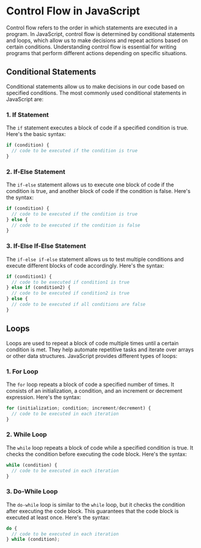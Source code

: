 
# Control Flow in JavaScript
Control flow refers to the order in which statements are executed in a program. In JavaScript, control flow is determined by conditional statements and loops, which allow us to make decisions and repeat actions based on certain conditions. Understanding control flow is essential for writing programs that perform different actions depending on specific situations.

## Conditional Statements

Conditional statements allow us to make decisions in our code based on specified conditions. The most commonly used conditional statements in JavaScript are:

### 1. If Statement

The `if` statement executes a block of code if a specified condition is true. Here's the basic syntax:

```javascript
if (condition) {
  // code to be executed if the condition is true
}
```

### 2. If-Else Statement

The `if-else` statement allows us to execute one block of code if the condition is true, and another block of code if the condition is false. Here's the syntax:

```javascript
if (condition) {
  // code to be executed if the condition is true
} else {
  // code to be executed if the condition is false
}
```

### 3. If-Else If-Else Statement

The `if-else if-else` statement allows us to test multiple conditions and execute different blocks of code accordingly. Here's the syntax:

```javascript
if (condition1) {
  // code to be executed if condition1 is true
} else if (condition2) {
  // code to be executed if condition2 is true
} else {
  // code to be executed if all conditions are false
}
```

## Loops

Loops are used to repeat a block of code multiple times until a certain condition is met. They help automate repetitive tasks and iterate over arrays or other data structures. JavaScript provides different types of loops:

### 1. For Loop

The `for` loop repeats a block of code a specified number of times. It consists of an initialization, a condition, and an increment or decrement expression. Here's the syntax:

```javascript
for (initialization; condition; increment/decrement) {
  // code to be executed in each iteration
}
```

### 2. While Loop

The `while` loop repeats a block of code while a specified condition is true. It checks the condition before executing the code block. Here's the syntax:

```javascript
while (condition) {
  // code to be executed in each iteration
}
```

### 3. Do-While Loop

The `do-while` loop is similar to the `while` loop, but it checks the condition after executing the code block. This guarantees that the code block is executed at least once. Here's the syntax:

```javascript
do {
  // code to be executed in each iteration
} while (condition);
```

